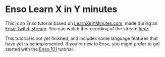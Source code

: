 # Enso Learn X in Y minutes

This is an Enso tutorial based on [LearnXinYMinutes.com](learnxinyminutes.com/), made during an [Enso Twitch stream](https://twitch.tv/enso_org). You can watch the recording of the stream [here](https://www.youtube.com/watch?v=U3pb7HiZIBg). 

This tutorial is not yet finished, and includes some language features that have yet to be implemented. If you're new to Enso, you might prefer to get started with the [Enso 101](https://github.com/enso-org/tutorial_101) tutorial. 
